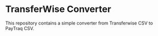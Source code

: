 # TransferWise Converter

This repository contains a simple converter from Transferwise CSV to PayTraq CSV.
